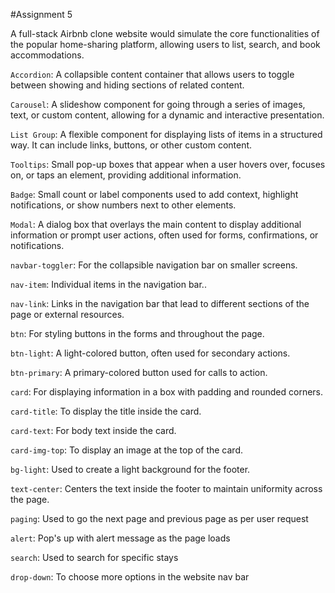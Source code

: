#Assignment 5

A full-stack Airbnb clone website would simulate the core functionalities of the popular home-sharing platform, allowing users to list, search, and book accommodations.


`Accordion`:
A collapsible content container that allows users to toggle between showing and hiding sections of related content.

`Carousel`:
A slideshow component for going through a series of images, text, or custom content, allowing for a dynamic and interactive presentation.

`List Group`:
A flexible component for displaying lists of items in a structured way. It can include links, buttons, or other custom content.

`Tooltips`:
Small pop-up boxes that appear when a user hovers over, focuses on, or taps an element, providing additional information.

`Badge`:
Small count or label components used to add context, highlight notifications, or show numbers next to other elements.

`Modal`:
A dialog box that overlays the main content to display additional information or prompt user actions, often used for forms, confirmations, or notifications.

`navbar-toggler`:
 For the collapsible navigation bar on smaller screens.

`nav-item`: 
Individual items in the navigation bar..

`nav-link`: 
Links in the navigation bar that lead to different sections of the page or external resources.

`btn`:
 For styling buttons in the forms and throughout the page.

`btn-light`: 
A light-colored button, often used for secondary actions.

`btn-primary`:
 A primary-colored button used for calls to action.

`card`:
For displaying information in a box with padding and rounded corners.

`card-title`: 
To display the title inside the card.

`card-text`: 
For body text inside the card.

`card-img-top`:
To display an image at the top of the card.

`bg-light`: 
Used to create a light background for the footer.

`text-center`: 
Centers the text inside the footer to maintain uniformity across the page.

`paging`:
Used to go the next page and previous page as per user request

`alert`:
Pop's up with alert message as the page loads

`search`:
Used to search for specific stays

`drop-down`:
To choose more options in the website nav bar
